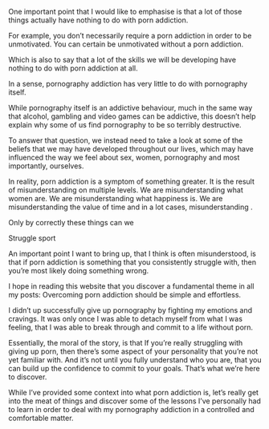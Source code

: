 
One important point that I would like to emphasise is that a lot of those things actually have nothing to do with porn addiction. 

For example,  you don’t necessarily require a porn addiction in order to be unmotivated. You can certain be unmotivated without a porn addiction. 

Which is also to say that a lot of the skills we will be developing have nothing to do with porn addiction at all. 

In a sense, pornography addiction has very little to do with pornography itself. 

While pornography itself is an addictive behaviour, much in the same way that alcohol, gambling and video games can be addictive, this doesn’t help explain why some of us find pornography to be so terribly destructive. 

To answer that question, we instead need to take a look at some of the beliefs that we may have developed throughout our lives, which may have influenced the way we feel about sex, women, pornography and most importantly, ourselves. 

In reality, porn addiction is a symptom of something greater. It is the result of misunderstanding on multiple levels. We are misunderstanding what women are. We are misunderstanding what happiness is. We are misunderstanding the value of time and in a lot cases, misunderstanding . 

Only by correctly these things can we 


Struggle sport

An important point I want to bring up, that I think is often misunderstood, is that if porn addiction is something that you consistently struggle with, then you’re most likely doing something wrong. 






I hope in reading this website that you discover a fundamental theme in all my posts: Overcoming porn addiction should be simple and effortless.

I didn’t up successfully give up pornography by fighting my emotions and cravings. It was only once I was able to detach myself from what I was feeling, that I was able to break through and commit to a life without porn.

Essentially, the moral of the story, is that If you’re really struggling with giving up porn, then there’s some aspect of your personality that you’re not yet familiar with. And it’s not until you fully understand who you are, that you can build up the confidence to commit to your goals. That’s what we’re here to discover.






While I’ve provided some context into what porn addiction is, let’s really get into the meat of things and discover some of the lessons I’ve personally had to learn in order to deal with my pornography addiction in a controlled and comfortable matter. 







